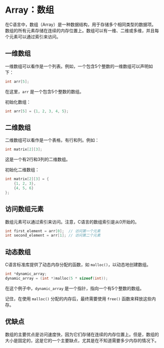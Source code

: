 # Array：数组

在C语言中，数组（Array）是一种数据结构，用于存储多个相同类型的数据项。数组的所有元素存储在连续的内存位置上。数组可以有一维、二维或多维，并且每个元素可以通过索引来访问。

## 一维数组

一维数组可以看作是一个列表。例如，一个包含5个整数的一维数组可以声明如下：

```c
int arr[5];
```

在这里，`arr` 是一个包含5个整数的数组。

初始化数组：

```c
int arr[5] = {1, 2, 3, 4, 5};
```

## 二维数组

二维数组可以看作是一个表格，有行和列。例如：

```c
int matrix[2][3];
```

这是一个有2行和3列的二维数组。

初始化二维数组：

```c
int matrix[2][3] = {
    {1, 2, 3},
    {4, 5, 6}
};
```

## 访问数组元素

数组元素可以通过索引来访问。注意，C语言的数组索引是从0开始的。

```c
int first_element = arr[0];  // 访问第一个元素
int second_element = arr[1]; // 访问第二个元素
```

## 动态数组

C语言标准库提供了动态内存分配的函数，如 `malloc()`，以动态地创建数组。

```c
int *dynamic_array;
dynamic_array = (int *)malloc(5 * sizeof(int));
```

在这个例子中，`dynamic_array` 是一个指针，指向一个有5个整数的数组。

记住，在使用 `malloc()` 分配的内存后，最终需要使用 `free()` 函数来释放这些内存。

## 优缺点

数组的主要优点是访问速度快，因为它们存储在连续的内存位置上。但是，数组的大小是固定的，这是它的一个主要缺点，尤其是在不知道需要多少内存的情况下。
